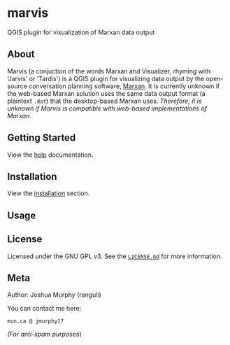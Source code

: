 # marvis
QGIS plugin for visualization of Marxan data output

## About
Marvis (a conjuction of the words Marxan and Visualizer, rhyming with 'Jarvis' or 'Tardis') is a QGIS plugin for visualizing data output by the open-source conversation planning software, [Marxan](https://github.com/mattwatts/marxan244). It is currently unknown if the web-based Marxan solution uses the same data output format (a plaintext ``.dat``) that the desktop-based Marxan uses. *Therefore, it is unknown if Marvis is compatible with web-based implementations of Marxan.*

## Getting Started
View the [help](https://marvis.readthedocs.org) documentation.

## Installation
View the [installation](https://marvis.readthedocs.org/#installation) section.

## Usage


## License
Licensed under the GNU GPL v3. See the [``LICENSE.md``](https://github.com/ranguli/marvis/blob/master/LICENSE.md) for more information.

## Meta
Author: Joshua Murphy (ranguli)

You can contact me here:

``mun.ca @ jmurphy17`` 

*(For anti-spam purposes*) 
